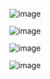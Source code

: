![image](https://user-images.githubusercontent.com/59889106/118063125-0d843d00-b35e-11eb-9e09-795eb8e00125.png)


![image](https://user-images.githubusercontent.com/59889106/118063042-e62d7000-b35d-11eb-920a-a040db078d02.png)


![image](https://user-images.githubusercontent.com/59889106/118062921-a9617900-b35d-11eb-8e79-e9742e5db069.png)


![image](https://user-images.githubusercontent.com/59889106/118062986-ca29ce80-b35d-11eb-8965-f3c9bec27f73.png)

